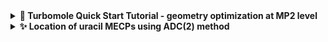 <details>
<summary><strong>🚀 Turbomole Quick Start Tutorial - geometry optimization at MP2 level</strong></summary>

### 📦 Prerequisites

Before you begin, make sure you have:

- Access to a Unix/Linux shell
- Turbomole installed and the environment set (e.g., `source $TURBODIR/Config_turbo_env`)
- Basic knowledge of terminal commands

### 🧪 1. Create a Working Directory

```bash
mkdir u0 && cd u0
```

### 📄 2. Create a Coord File

Create a file named `coord` with the geometry in Turbomole format or use `x2c` program to convert xyz file.
We start by preparing a starting geometry for S0 minimum from Lan's paper. Once we have the `uracil_s0.xyz` file prepared:

```
12

C   0.716126   0.993705   0.544611
N   1.529554   0.096420  -0.154703
C   1.148624  -1.190211  -0.516755
N  -0.141601  -1.574302  -0.139161
C  -1.004144  -0.755388   0.549189
C  -0.622242   0.509548   0.903198
O   1.897063  -1.970445  -1.140840
H  -1.268164   1.188387   1.445399
O   1.147369   2.123538   0.822461
H   2.463328   0.394677  -0.420185
H  -0.430534  -2.511576  -0.398840
H  -2.001147  -1.145109   0.803947
```
we may convert it to TM format:
```bash
sub-interactive
module load turbomole/7.6
x2t uracil_s0.xyz > coord
cat coord
```
```
$coord
    1.35328201072375      1.87783029867125      1.02916563445857       c
    2.89043815282585      0.18220739293642     -0.29234630065798       n
    2.17058478017215     -2.24917282051696     -0.97652542353099       c
   -0.26758710897313     -2.97499961745060     -0.26297617722905       n
   -1.89755714968622     -1.42747643782881      1.03781680065710       c
   -1.17586696323939      0.96290616735081      1.70679685630975       c
    3.58492951116094     -3.72360139363823     -2.15587515201806       o
   -2.39648264110992      2.24572596006565      2.73140825080796       h
    2.16821317388575      4.01290523523556      1.55422603818584       o
    4.65501527512215      0.74583143768893     -0.79403457167588       h
   -0.81359134733963     -4.74619078118309     -0.75369836754574       h
   -3.78161976511649     -2.16394239284409      1.51923964871451       h
$end
```

### ⚙️ 2. Setup calculations with `define`

Using the `define` interactively is rather tedious, thus it is convenient to prepare a plain text file containing the required commands and redirect it to STDIN. For S0 ground state optimization, we could use the following `scs-mp2.def` file (please note that the formatting including blank lines is crucial). In this example, we use the SCS variant of MP2 with a def2-SV(P) basis set and EHT guess. We will use `ricc2` program thus we need also an auxiliary basis set (cbas).

```


a coord
sy c1
ired
*
b all SV(P)
*
eht



scf
iter
200

cc
freeze
*
cbas
*
memory
4000
ricc2
model mp2
scs  cos=1.20000   css=0.33333
maxiter 200
geoopt mp2
*
*
*
*
```
We are ready to run `define`

```bash
define < scs-mp2.def
```

### ⚛️ 3. Run a Single Point HF Calculation

We could run HF calculations interactively:
```bash
dscf > dscf.out
```
or submit this job to a queue:

### 🔁 5. Optimize the Geometry (Optional)

```bash
jobex > jobex.out
```

Use `jobex -ri` for RI-DFT geometry optimizations (faster).

### 📊 6. Analyze Results

- Check `energy` for total energy
- Look into `control` and output files for further analysis
- Use tools like `aoforce`, `eiger`, or `escf` for vibrational and electronic properties

### 🧼 7. Clean Up

```bash
rm -f *.tmp *.bak
```

---

### 📚 Resources

- [Turbomole Documentation](https://www.turbomole.org)
- `man define`, `man ridft`, etc., for module-specific help

</details>







<details>
<summary><strong>✨ Location of uracil MECPs using ADC(2) method</strong></summary>

### 📄 1. Create a coord File

We start by preparing a starting geometry for CI denoted u01a in Lan's paper. Once we have the `uracil_ci_u01a.xyz` file prepared:

```
12

C   0.672439   1.019467   0.655871
N   1.517725   0.066593  -0.034713
C   1.104961  -1.154804  -0.508462
N  -0.220285  -1.589127  -0.124376
C  -0.867678  -0.832307   0.775829
C  -0.748312   0.590670   0.596781
O   1.774326  -1.919924  -1.222101
H  -1.130910   0.918647  -0.403385
O   1.196255   2.047388   1.066268
H   2.493484   0.298659  -0.177008
H  -0.419681  -2.573868  -0.293920
H  -1.496061  -1.261484   1.570978
```
we may convert it to TM format:
```bash
sub-interactive
module load turbomole/7.6
x2t uracil_ci_u01a.xyz > coord
```

### ⚙️ 2. Setup calculations with `define`

Using the `define` interactively is rather tedious, thus it is convenient to prepare a plain text file containing the required commands and redirect it to STDIN. For S1 excited state optimization we could use the following `adc2.def` file:

```


a coord
sy c1
*
no
b all SV(P)
*
eht



scf
iter
500

cc
freeze
*
cbas
*
memory
4000
ricc2
model adc(2)
maxiter 100
geoopt adc(2) (a 1)
*
exci
irrep=a nexc=1
*
*
*
```

```bash
define < adc2.def
```

Inside `define`, do the following:

1. Load coordinates (`a coord`)
2. Define atom types (`*`)
3. Choose basis set (e.g., `basis -> def2-TZVP`)
4. Enable resolution of identity (`ri`)
5. Set method as MP2 (`mp`)
6. Save and exit (`*`, then `yes`)

Then edit `control` manually to switch from MP2 to ADC(2):

```bash
$scfmo    mos
$closed shells
a b
$adc
  adc(2)
$soes
  5
$excitations
  singlet
```

- `$soes 5` → number of excited states to compute
- `singlet` → restricts to singlet states

You can also use `esprep` to help prepare this.

---

## 💥 2. Excited State Spectrum Calculation

Use the `escf` module to compute excitation energies and oscillator strengths:

```bash
escf > escf.out
```

Key outputs:

- **Excitation energies** (in eV)
- **Oscillator strengths** for spectra
- **Transition dipole moments**

📌 _Plotting tip_: Extract excitation energies + oscillator strengths and plot a stick spectrum using Python, Origin, etc.

---

## 📉 3. Excited-State Geometry Optimization (ADC(2)-S1)

Turbomole can optimize the first excited state with:

```bash
jobex -level cc2 -es x -statpt > jobex_s1.out
```

Where `-es x` means optimize the **first** excited state (S1). To optimize higher states:

```bash
jobex -level cc2 -es 2 -statpt
```

Also make sure the following are in your `control` file:

```bash
$statpt
  update
$exopt
  adc(2)
```

🔁 Repeat until convergence. Monitor energy and gradients.

---

## 🔬 4. Analyze Results

- Optimized excited-state geometry in `geoopt.xyz`
- Excited-state energies in `escf.out`
- Use `tm2x` or external tools for visualization (e.g., orbitals, transitions)

---

## 🧽 Cleanup

```bash
rm -f *.tmp *.bak
```

---

## 📚 References & Tips

- [Turbomole User Manual](https://www.turbomole.org)
- Use `ricc2` instead of `escf` for large systems with ADC(2)
- Set parallel execution via `export PARA_ARCH=SMP` and `export TURBOTMPDIR=/tmp`

</details>
